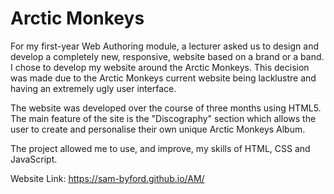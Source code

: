 # Arctic Monkeys

For my first-year Web Authoring module, a lecturer asked us to design and develop a completely new, responsive, website based on a brand or a band. I chose to develop my website around the Arctic Monkeys. This decision was made due to the Arctic Monkeys current website being lacklustre and having an extremely ugly user interface.

The website was developed over the course of three months using HTML5. The main feature of the site is the "Discography" section which allows the user to create and personalise their own unique Arctic Monkeys Album.

The project allowed me to use, and improve, my skills of HTML, CSS and JavaScript.

Website Link: https://sam-byford.github.io/AM/

